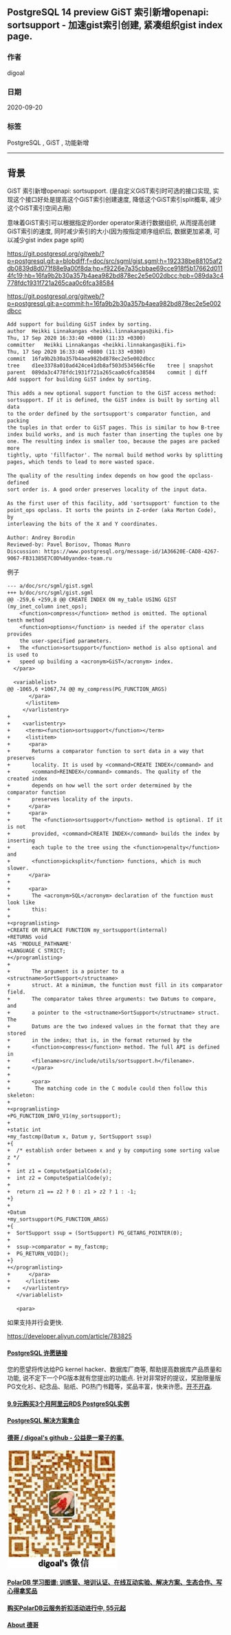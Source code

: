## PostgreSQL 14 preview  GiST 索引新增openapi: sortsupport - 加速gist索引创建, 紧凑组织gist index page.            
                    
### 作者                    
digoal                    
                    
### 日期                    
2020-09-20                   
                    
### 标签                    
PostgreSQL , GiST , 功能新增                  
                    
----                    
                    
## 背景              
GiST 索引新增openapi: sortsupport.  (是自定义GiST索引时可选的接口实现, 实现这个接口好处是提高这个GiST索引创建速度, 降低这个GiST索引split概率, 减少这个GiST索引空间占用)    
    
意味着GiST索引可以根据指定的order operator来进行数据组织, 从而提高创建GiST索引的速度, 同时减少索引的大小(因为按指定顺序组织后, 数据更加紧凑, 可以减少gist index page split)    
    
https://git.postgresql.org/gitweb/?p=postgresql.git;a=blobdiff;f=doc/src/sgml/gist.sgml;h=192338be88105af2db0839d8d071f88e9a00f8da;hp=f9226e7a35cbbae69cce918f5b17662d0114fc19;hb=16fa9b2b30a357b4aea982bd878ec2e5e002dbcc;hpb=089da3c4778fdc1931f721a265caa0c6fca38584    
    
https://git.postgresql.org/gitweb/?p=postgresql.git;a=commit;h=16fa9b2b30a357b4aea982bd878ec2e5e002dbcc    
    
```    
Add support for building GiST index by sorting.    
author	Heikki Linnakangas <heikki.linnakangas@iki.fi>	    
Thu, 17 Sep 2020 16:33:40 +0800 (11:33 +0300)    
committer	Heikki Linnakangas <heikki.linnakangas@iki.fi>	    
Thu, 17 Sep 2020 16:33:40 +0800 (11:33 +0300)    
commit	16fa9b2b30a357b4aea982bd878ec2e5e002dbcc    
tree	d1ee3378a010ad424ce41db8af503d534566cf6e	tree | snapshot    
parent	089da3c4778fdc1931f721a265caa0c6fca38584	commit | diff    
Add support for building GiST index by sorting.    
    
This adds a new optional support function to the GiST access method:    
sortsupport. If it is defined, the GiST index is built by sorting all data    
to the order defined by the sortsupport's comparator function, and packing    
the tuples in that order to GiST pages. This is similar to how B-tree    
index build works, and is much faster than inserting the tuples one by    
one. The resulting index is smaller too, because the pages are packed more    
tightly, upto 'fillfactor'. The normal build method works by splitting    
pages, which tends to lead to more wasted space.    
    
The quality of the resulting index depends on how good the opclass-defined    
sort order is. A good order preserves locality of the input data.    
    
As the first user of this facility, add 'sortsupport' function to the    
point_ops opclass. It sorts the points in Z-order (aka Morton Code), by    
interleaving the bits of the X and Y coordinates.    
    
Author: Andrey Borodin    
Reviewed-by: Pavel Borisov, Thomas Munro    
Discussion: https://www.postgresql.org/message-id/1A36620E-CAD8-4267-9067-FB31385E7C0D%40yandex-team.ru          
```    
    
例子    
    
```    
--- a/doc/src/sgml/gist.sgml    
+++ b/doc/src/sgml/gist.sgml    
@@ -259,6 +259,8 @@ CREATE INDEX ON my_table USING GIST (my_inet_column inet_ops);    
    <function>compress</function> method is omitted. The optional tenth method    
    <function>options</function> is needed if the operator class provides    
    the user-specified parameters.    
+   The <function>sortsupport</function> method is also optional and is used to    
+   speed up building a <acronym>GiST</acronym> index.    
  </para>    
     
  <variablelist>    
@@ -1065,6 +1067,74 @@ my_compress(PG_FUNCTION_ARGS)    
       </para>    
      </listitem>    
     </varlistentry>    
+    
+    <varlistentry>    
+     <term><function>sortsupport</function></term>    
+     <listitem>    
+      <para>    
+       Returns a comparator function to sort data in a way that preserves    
+       locality. It is used by <command>CREATE INDEX</command> and    
+       <command>REINDEX</command> commands. The quality of the created index    
+       depends on how well the sort order determined by the comparator function    
+       preserves locality of the inputs.    
+      </para>    
+      <para>    
+       The <function>sortsupport</function> method is optional. If it is not    
+       provided, <command>CREATE INDEX</command> builds the index by inserting    
+       each tuple to the tree using the <function>penalty</function> and    
+       <function>picksplit</function> functions, which is much slower.    
+      </para>    
+    
+      <para>    
+       The <acronym>SQL</acronym> declaration of the function must look like    
+       this:    
+    
+<programlisting>    
+CREATE OR REPLACE FUNCTION my_sortsupport(internal)    
+RETURNS void    
+AS 'MODULE_PATHNAME'    
+LANGUAGE C STRICT;    
+</programlisting>    
+    
+       The argument is a pointer to a <structname>SortSupport</structname>    
+       struct. At a minimum, the function must fill in its comparator field.    
+       The comparator takes three arguments: two Datums to compare, and    
+       a pointer to the <structname>SortSupport</structname> struct. The    
+       Datums are the two indexed values in the format that they are stored    
+       in the index; that is, in the format returned by the    
+       <function>compress</function> method. The full API is defined in    
+       <filename>src/include/utils/sortsupport.h</filename>.    
+       </para>    
+    
+       <para>    
+        The matching code in the C module could then follow this skeleton:    
+    
+<programlisting>    
+PG_FUNCTION_INFO_V1(my_sortsupport);    
+    
+static int    
+my_fastcmp(Datum x, Datum y, SortSupport ssup)    
+{    
+  /* establish order between x and y by computing some sorting value z */    
+    
+  int z1 = ComputeSpatialCode(x);    
+  int z2 = ComputeSpatialCode(y);    
+    
+  return z1 == z2 ? 0 : z1 > z2 ? 1 : -1;    
+}    
+    
+Datum    
+my_sortsupport(PG_FUNCTION_ARGS)    
+{    
+  SortSupport ssup = (SortSupport) PG_GETARG_POINTER(0);    
+    
+  ssup->comparator = my_fastcmp;    
+  PG_RETURN_VOID();    
+}    
+</programlisting>    
+      </para>    
+     </listitem>    
+    </varlistentry>    
   </variablelist>    
     
   <para>    
```    
    
如果支持并行会更快.  
  
https://developer.aliyun.com/article/783825  
    
  
#### [PostgreSQL 许愿链接](https://github.com/digoal/blog/issues/76 "269ac3d1c492e938c0191101c7238216")
您的愿望将传达给PG kernel hacker、数据库厂商等, 帮助提高数据库产品质量和功能, 说不定下一个PG版本就有您提出的功能点. 针对非常好的提议，奖励限量版PG文化衫、纪念品、贴纸、PG热门书籍等，奖品丰富，快来许愿。[开不开森](https://github.com/digoal/blog/issues/76 "269ac3d1c492e938c0191101c7238216").  
  
  
#### [9.9元购买3个月阿里云RDS PostgreSQL实例](https://www.aliyun.com/database/postgresqlactivity "57258f76c37864c6e6d23383d05714ea")
  
  
#### [PostgreSQL 解决方案集合](https://yq.aliyun.com/topic/118 "40cff096e9ed7122c512b35d8561d9c8")
  
  
#### [德哥 / digoal's github - 公益是一辈子的事.](https://github.com/digoal/blog/blob/master/README.md "22709685feb7cab07d30f30387f0a9ae")
  
  
![digoal's wechat](../pic/digoal_weixin.jpg "f7ad92eeba24523fd47a6e1a0e691b59")
  
  
#### [PolarDB 学习图谱: 训练营、培训认证、在线互动实验、解决方案、生态合作、写心得拿奖品](https://www.aliyun.com/database/openpolardb/activity "8642f60e04ed0c814bf9cb9677976bd4")
  
  
#### [购买PolarDB云服务折扣活动进行中, 55元起](https://www.aliyun.com/activity/new/polardb-yunparter?userCode=bsb3t4al "e0495c413bedacabb75ff1e880be465a")
  
  
#### [About 德哥](https://github.com/digoal/blog/blob/master/me/readme.md "a37735981e7704886ffd590565582dd0")
  
